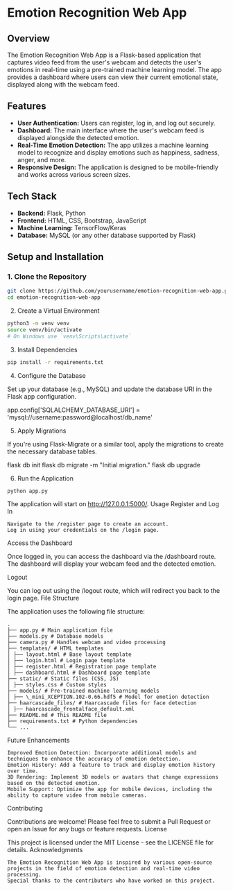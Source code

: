 # Emotion Recognition Web App

## Overview

The Emotion Recognition Web App is a Flask-based application that captures video feed from the user's webcam and detects the user's emotions in real-time using a pre-trained machine learning model. The app provides a dashboard where users can view their current emotional state, displayed along with the webcam feed.

## Features

- **User Authentication:** Users can register, log in, and log out securely.
- **Dashboard:** The main interface where the user's webcam feed is displayed alongside the detected emotion.
- **Real-Time Emotion Detection:** The app utilizes a machine learning model to recognize and display emotions such as happiness, sadness, anger, and more.
- **Responsive Design:** The application is designed to be mobile-friendly and works across various screen sizes.

## Tech Stack

- **Backend:** Flask, Python
- **Frontend:** HTML, CSS, Bootstrap, JavaScript
- **Machine Learning:** TensorFlow/Keras
- **Database:** MySQL (or any other database supported by Flask)

## Setup and Installation

### 1. Clone the Repository

```bash
git clone https://github.com/yourusername/emotion-recognition-web-app.git
cd emotion-recognition-web-app
```

2. Create a Virtual Environment


```bash
python3 -m venv venv
source venv/bin/activate 
# On Windows use `venv\Scripts\activate`
```
3. Install Dependencies

```bash
pip install -r requirements.txt
```
4. Configure the Database

Set up your database (e.g., MySQL) and update the database URI in the Flask app configuration.

app.config['SQLALCHEMY_DATABASE_URI'] = 'mysql://username:password@localhost/db_name'

5. Apply Migrations

If you're using Flask-Migrate or a similar tool, apply the migrations to create the necessary database tables.

flask db init
flask db migrate -m "Initial migration."
flask db upgrade

6. Run the Application

```bash
python app.py
```
The application will start on http://127.0.0.1:5000/.
Usage
Register and Log In

    Navigate to the /register page to create an account.
    Log in using your credentials on the /login page.

Access the Dashboard

Once logged in, you can access the dashboard via the /dashboard route. The dashboard will display your webcam feed and the detected emotion.


Logout

You can log out using the /logout route, which will redirect you back to the login page.
File Structure

The application uses the following file structure:
```plaintext
.
├── app.py # Main application file
├── models.py # Database models
├── camera.py # Handles webcam and video processing
├── templates/ # HTML templates
│ ├── layout.html # Base layout template
│ ├── login.html # Login page template
│ ├── register.html # Registration page template
│ ├── dashboard.html # Dashboard page template
├── static/ # Static files (CSS, JS)
│ ├── styles.css # Custom styles
├── models/ # Pre-trained machine learning models
│ ├── \_mini_XCEPTION.102-0.66.hdf5 # Model for emotion detection
├── haarcascade_files/ # Haarcascade files for face detection
│ ├── haarcascade_frontalface_default.xml
├── README.md # This README file
├── requirements.txt # Python dependencies
└── ...
```

Future Enhancements

    Improved Emotion Detection: Incorporate additional models and techniques to enhance the accuracy of emotion detection.
    Emotion History: Add a feature to track and display emotion history over time.
    3D Rendering: Implement 3D models or avatars that change expressions based on the detected emotion.
    Mobile Support: Optimize the app for mobile devices, including the ability to capture video from mobile cameras.

Contributing

Contributions are welcome! Please feel free to submit a Pull Request or open an Issue for any bugs or feature requests.
License

This project is licensed under the MIT License - see the LICENSE file for details.
Acknowledgments

    The Emotion Recognition Web App is inspired by various open-source projects in the field of emotion detection and real-time video processing.
    Special thanks to the contributors who have worked on this project.

